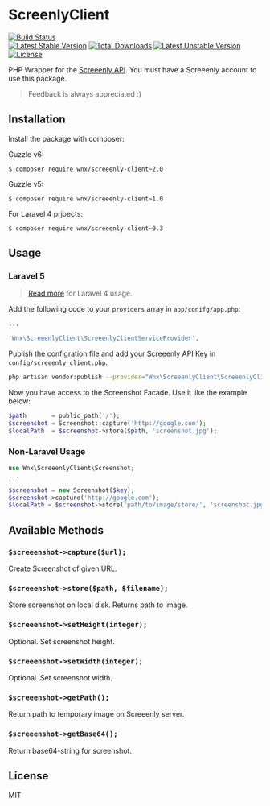 # ScreenlyClient

[![Build Status](https://travis-ci.org/stefanzweifel/ScreeenlyClient.svg)](https://travis-ci.org/stefanzweifel/ScreeenlyClient)<br>
[![Latest Stable Version](https://poser.pugx.org/wnx/screeenly-client/v/stable.svg)](https://packagist.org/packages/wnx/screeenly-client) [![Total Downloads](https://poser.pugx.org/wnx/screeenly-client/downloads.svg)](https://packagist.org/packages/wnx/screeenly-client) [![Latest Unstable Version](https://poser.pugx.org/wnx/screeenly-client/v/unstable.svg)](https://packagist.org/packages/wnx/screeenly-client) [![License](https://poser.pugx.org/wnx/screeenly-client/license.svg)](https://packagist.org/packages/wnx/screeenly-client)

PHP Wrapper for the [Screeenly API](http://screeenly.com). You must have a Screeenly account to use this package.
> Feedback is always appreciated :)

## Installation

Install the package with composer:

Guzzle v6:     
```
$ composer require wnx/screeenly-client~2.0
```

Guzzle v5:   
```
$ composer require wnx/screeenly-client~1.0
```

For Laravel 4 prjoects:   
```
$ composer require wnx/screeenly-client~0.3
```

## Usage

### Laravel 5 

> [Read more](https://github.com/stefanzweifel/ScreeenlyClient/tree/v0.3.0) for Laravel 4 usage.

Add the following code to your `providers` array in `app/conifg/app.php`:

```php
...

'Wnx\ScreeenlyClient\ScreeenlyClientServiceProvider',
```

Publish the configration file and add your Screeenly API Key in `config/screeenly_client.php`.

```bash
php artisan vendor:publish --provider="Wnx\ScreeenlyClient\ScreeenlyClientServiceProvider"
```

Now you have access to the Screenshot Facade. Use it like the example below:

```php
$path       = public_path('/');
$screenshot = Screenshot::capture('http://google.com');
$localPath  = $screenshot->store($path, 'screenshot.jpg');
```


### Non-Laravel Usage

```php
use Wnx\ScreeenlyClient\Screenshot;
...

$screenshot = new Screenshot($key);
$screenshot->capture('http://google.com');
$localPath = $screenshot->store('path/to/image/store/', 'screenshot.jpg');
```

## Available Methods

### `$screeenshot->capture($url);`

Create Screenshot of given URL.

### `$screeenshot->store($path, $filename);`

Store screenshot on local disk. Returns path to image.

### `$screeenshot->setHeight(integer);`

Optional. Set screenshot height.

### `$screeenshot->setWidth(integer);`

Optional. Set screenshot width.

### `$screeenshot->getPath();`

Return path to temporary image on Screeenly server.

### `$screeenshot->getBase64();`

Return base64-string for screenshot.

## License

MIT
